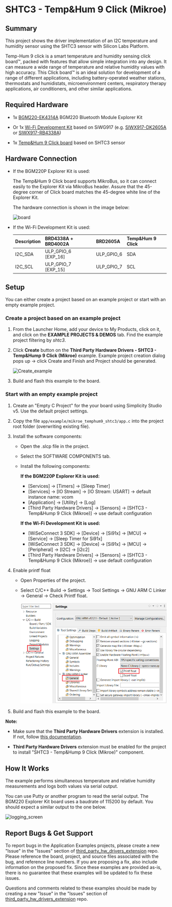 # SHTC3 - Temp&Hum 9 Click (Mikroe) #

## Summary ##

This project shows the driver implementation of an I2C temperature and humidity sensor using the SHTC3 sensor with Silicon Labs Platform.

Temp-Hum 9 click is a smart temperature and humidity sensing click board™, packed with features that allow simple integration into any design. It can measure a wide range of temperature and relative humidity values with high accuracy. This Click board™ is an ideal solution for development of a range of different applications, including battery-operated weather stations, thermostats and humidistats, microenvironment centers, respiratory therapy applications, air conditioners, and other similar applications.

## Required Hardware ##

- 1x [BGM220-EK4314A](https://www.silabs.com/development-tools/wireless/bluetooth/bgm220-explorer-kit) BGM220 Bluetooth Module Explorer Kit

- Or 1x [Wi-Fi Development Kit](https://www.silabs.com/development-tools/wireless/wi-fi) based on SiWG917 (e.g. [SIWX917-DK2605A](https://www.silabs.com/development-tools/wireless/wi-fi/siwx917-dk2605a-wifi-6-bluetooth-le-soc-dev-kit) or [SIWX917-RB4338A](https://www.silabs.com/development-tools/wireless/wi-fi/siwx917-rb4338a-wifi-6-bluetooth-le-soc-radio-board))

- 1x [Temp&Hum 9 Click board](https://www.mikroe.com/temphum-9-click) based on SHTC3 sensor

## Hardware Connection ##

- If the BGM220P Explorer Kit is used:

  The Temp&Hum 9 Click board supports MikroBus, so it can connect easily to the Explorer Kit via MikroBus header. Assure that the 45-degree corner of Click board matches the 45-degree white line of the Explorer Kit.

  The hardware connection is shown in the image below:

  ![board](image/hardware_connection.png)

- If the Wi-Fi Development Kit is used:

  | Description  | BRD4338A + BRD4002A | BRD2605A | Temp&Hum 9 Click  |
  | -------------| ------------- | ------------------ | ---------------- |
  | I2C_SDA      | ULP_GPIO_6 [EXP_16]  | ULP_GPIO_6  | SDA              |
  | I2C_SCL      | ULP_GPIO_7 [EXP_15]  | ULP_GPIO_7  | SCL              |

## Setup ##

You can either create a project based on an example project or start with an empty example project.

### Create a project based on an example project ###

1. From the Launcher Home, add your device to My Products, click on it, and click on the **EXAMPLE PROJECTS & DEMOS** tab. Find the example project filtering by *shtc3*.

2. Click **Create** button on the **Third Party Hardware Drivers - SHTC3 - Temp&Hump 9 Click (Mikroe)** example. Example project creation dialog pops up -> click Create and Finish and Project should be generated.

   ![Create_example](image/create_example.png)

3. Build and flash this example to the board.

### Start with an empty example project ###

1. Create an "Empty C Project" for the your board using Simplicity Studio v5. Use the default project settings.

2. Copy the file `app/example/mikroe_temphum9_shtc3/app.c` into the project root folder (overwriting existing file).

3. Install the software components:

    - Open the .slcp file in the project.

    - Select the SOFTWARE COMPONENTS tab.

    - Install the following components:

      **If the BGM220P Explorer Kit is used:**

        - [Services] → [Timers] → [Sleep Timer]
        - [Services] → [IO Stream] → [IO Stream: USART] → default instance name: vcom
        - [Application] → [Utility] → [Log]
        - [Third Party Hardware Drivers] → [Sensors] → [SHTC3 - Temp&Hump 9 Click (Mikroe)] → use default configuration

      **If the Wi-Fi Development Kit is used:**

        - [WiSeConnect 3 SDK] → [Device] → [Si91x] → [MCU] → [Service] → [Sleep Timer for Si91x]
        - [WiSeConnect 3 SDK] → [Device] → [Si91x] → [MCU] → [Peripheral] → [I2C] → [i2c2]
        - [Third Party Hardware Drivers] → [Sensors] → [SHTC3 - Temp&Hump 9 Click (Mikroe)] → use default configuration

4. Enable printf float

   - Open Properties of the project.
   - Select C/C++ Build → Settings → Tool Settings → GNU ARM C Linker → General → Check Printf float.

      ![float](image/float.png)

5. Build and flash this example to the board.

**Note:**

- Make sure that the **Third Party Hardware Drivers** extension is installed. If not, follow [this documentation](https://github.com/SiliconLabs/third_party_hw_drivers_extension/blob/master/README.md#how-to-add-to-simplicity-studio-ide).

- **Third Party Hardware Drivers** extension must be enabled for the project to install "SHTC3 - Temp&Hump 9 Click (Mikroe)" component.

## How It Works ##

The example performs simultaneous temperature and relative humidity measurements and logs both values via serial output.

You can use Putty or another program to read the serial output. The BGM220 Explorer Kit board uses a baudrate of 115200 by default. You should expect a similar output to the one below.

![logging_screen](image/log.png)

## Report Bugs & Get Support ##

To report bugs in the Application Examples projects, please create a new "Issue" in the "Issues" section of [third_party_hw_drivers_extension](https://github.com/SiliconLabs/third_party_hw_drivers_extension) repo. Please reference the board, project, and source files associated with the bug, and reference line numbers. If you are proposing a fix, also include information on the proposed fix. Since these examples are provided as-is, there is no guarantee that these examples will be updated to fix these issues.

Questions and comments related to these examples should be made by creating a new "Issue" in the "Issues" section of [third_party_hw_drivers_extension](https://github.com/SiliconLabs/third_party_hw_drivers_extension) repo.

